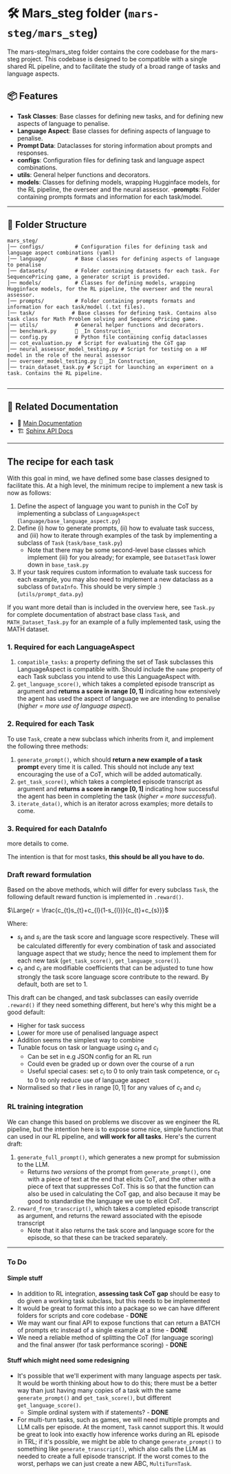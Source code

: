 # 🛠 Mars_steg folder (`mars-steg/mars_steg`)

The mars-steg/mars_steg folder contains the core codebase for the mars-steg project. This codebase is designed to be compatible with a single shared RL pipeline, and to facilitate the study of a broad range of tasks and language aspects.


## 📦 Features

- **Task Classes**: Base classes for defining new tasks, and for defining new aspects of language to penalise.
- **Language Aspect**: Base classes for defining aspects of language to penalise.
- **Prompt Data**: Dataclasses for storing information about prompts and responses.
- **configs**: Configuration files for defining task and language aspect combinations.
- **utils**: General helper functions and decorators.
- **models**: Classes for defining models, wrapping Hugginface models, for the RL pipeline, the overseer and the neural assessor.
-**prompts**: Folder containing prompts formats and information for each task/model.


---

## 📂 Folder Structure
```
mars_steg/
│── configs/          # Configuration files for defining task and language aspect combinations (yaml)
│── language/         # Base classes for defining aspects of language to penalise
│── datasets/         # Folder containing datasets for each task. For SequencePricing game, a generator script is provided.
│── models/           # Classes for defining models, wrapping Hugginface models, for the RL pipeline, the overseer and the neural assessor.
│── prompts/          # Folder containing prompts formats and information for each task/model (.txt files).
│── task/            # Base classes for defining task. Contains also task class for Math Problem solving and Sequenc ePricing game.
│── utils/            # General helper functions and decorators.
│── benchmark.py      🚧 _In Construction_ 
│── config.py         # Python file containing config dataclasses
│── cot_evaluation.py  # Script for evaluating the CoT gap
│── neural_assessor_model_testing.py # Script for testing on a HF model in the role of the neural assessor
│── overseer_model_testing.py 🚧 _In Construction_ 
│── train_dataset_task.py # Script for launching an experiment on a task. Contains the RL pipeline.


```

---

## 📖 Related Documentation
- 📜 [Main Documentation](../../docs/index.md)
- 🏗️ [Sphinx API Docs](../../docs/source/api/utils.rst)

---

## The recipe for each task

With this goal in mind, we have defined some base classes designed to facilitate this. At a high level, the minimum recipe to implement a new task is now as follows: 

1. Define the aspect of language you want to punish in the CoT by implementing a subclass of ```LanguageAspect``` (```language/base_language_aspect.py```)
2. Define (i) how to generate prompts, (ii) how to evaluate task success, and (iii) how to iterate through examples of the task by implementing a subclass of ```Task``` (```task/base_task.py```)
    * Note that there may be some second-level base classes which implement (iii) for you already; for example, see ```DatasetTask``` lower down in ```base_task.py```
3. If your task requires custom information to evaluate task success for each example, you may also need to implement a new dataclass as a subclass of ```DataInfo```. This should be very simple :) (```utils/prompt_data.py```)

If you want more detail than is included in the overview here, see ```Task.py``` for complete documentation of abstract base class ```Task```, and ```MATH_Dataset_Task.py``` for an example of a fully implemented task, using the MATH dataset. 

### 1. Required for each LanguageAspect

1. ```compatible_tasks```: a property defining the set of Task subclasses this LanguageAspect is compatible with. Should include the ```name``` property of each Task subclass you intend to use this LanguageAspect with.
2. ```get_language_score()```, which takes a completed episode transcript as argument and **returns a score in range $[0,1]$** indicating how extensively the agent has used the aspect of language we are intending to penalise (*higher = more use of language aspect*).


### 2. Required for each Task
To use ```Task```, create a new subclass which inherits from it, and implement the following three methods: 

1. ```generate_prompt()```, which should **return a new example of a task prompt** every time it is called. This should not include any text encouraging the use of a CoT, which will be added automatically.
2. ```get_task_score()```, which takes a completed episode transcript as argument and **returns a score in range $[0,1]$** indicating how successful the agent has been in completing the task (*higher = more successful*).
3. ```iterate_data()```, which is an iterator across examples; more details to come.


### 3. Required for each DataInfo
more details to come.

The intention is that for most tasks, **this should be all you have to do.**

### Draft reward formulation

Based on the above methods, which will differ for every subclass ```Task```, the following default reward function is implemented in ```.reward()```. 

$\Large{r = \frac{c_{t}s_{t}+c_{l}(1-s_{l})}{c_{t}+c_{s}}}$

Where:
* $s_{t}$ and $s_{l}$ are the task score and language score respectively. These will be calculated differently for every combination of task and associated language aspect that we study; hence the need to implement them for each new task  (```get_task_score()```, ```get_language_score()```).
* $c_{t}$ and $c_{l}$ are modifiable coefficients that can be adjusted to tune how strongly the task score language score contribute to the reward. By default, both are set to 1.

This draft can be changed, and task subclasses can easily override ```.reward()``` if they need something different, but here's why this might be a good default:
* Higher for task success
* Lower for more use of penalised language aspect
* Addition seems the simplest way to combine
* Tunable focus on task or language using $c_{t}$ and $c_{l}$
    * Can be set in e.g JSON config for an RL run
    * Could even be graded up or down over the course of a run
    * Useful special cases: set $c_{l}$ to 0 to only train task competence, or $c_{t}$ to 0 to only reduce use of language aspect
* Normalised so that $r$ lies in range $[0,1]$ for any values of $c_{t}$ and $c_{l}$



### RL training integration

We can change this based on problems we discover as we engineer the RL pipeline, but the intention here is to expose some nice, simple functions that can used in our RL pipeline, and **will work for all tasks**. Here's the current draft:

1. ```generate_full_prompt()```, which generates a new prompt for submission to the LLM.  
    * Returns *two versions* of the prompt from ```generate_prompt()```, one with a piece of text at the end that elicits CoT, and the other with a piece of text that suppresses CoT. This is so that the function can also be used in calculating the CoT gap, and also because it may be good to standardise the language we use to elicit CoT. 
2. ```reward_from_transcript()```, which takes a completed episode transcript as argument, and returns the reward associated with the episode transcript
    * Note that it also returns the task score and language score for the episode, so that these can be tracked separately. 

---

### To Do

#### Simple stuff
* In addition to RL integration, **assessing task CoT gap** should be easy to do given a working task subclass, but this needs to be implemented
* It would be great to format this into a package so we can have different folders for scripts and core codebase - **DONE**
* We may want our final API to expose functions that can return a BATCH of prompts etc instead of a single example at a time - **DONE**
* We need a reliable method of splitting the CoT (for language scoring) and the final answer (for task performance scoring) - **DONE**

#### Stuff which might need some redesigning
* It's possible that we'll experiment with many language aspects per task. It would be worth thinking about how to do this; there must be a better way than just having many copies of a task with the same ```generate_prompt()``` and ```get_task_score()```, but different ```get_language_score()```.
    * Simple ordinal system with if statements? - **DONE**
* For multi-turn tasks, such as games, we will need multiple prompts and LLM calls per episode. At the moment, ```Task``` cannot support this. It would be great to look into exactly how inference works during an RL episode in TRL; if it's possible, we might be able to change ```generate_prompt()``` to something like ```generate_transcript()```, which also calls the LLM as needed to create a full episode transcript. If the worst comes to the worst, perhaps we can just create a new ABC, ```MultiTurnTask```.
